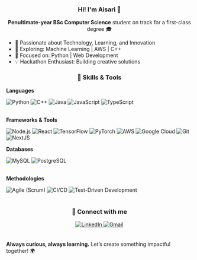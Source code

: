 ### <div align="center"> Hi! I'm Aisari 👋</div>

  **<div align="center">Penultimate-year BSc Computer Science** student on track for a first-class degree 🎓</div>

- 🌟 Passionate about Technology, Learning, and Innovation
- 🌱 Exploring: Machine Learning | AWS | C++
- 🚀 Focused on: Python | Web Development
- 💡 Hackathon Enthusiast: Building creative solutions

### <div align="center">💼 Skills & Tools</div>

**Languages**
<div> <img src="https://img.shields.io/badge/Python-%233776AB.svg?&style=for-the-badge&logo=python&logoColor=white" alt="Python" /> <img src="https://img.shields.io/badge/C++-%2300599C.svg?&style=for-the-badge&logo=c%2B%2B&logoColor=white" alt="C++" /> <img src="https://img.shields.io/badge/Java-%23007396.svg?&style=for-the-badge&logo=java&logoColor=white" alt="Java" /> <img src="https://img.shields.io/badge/JavaScript-%23F7DF1E.svg?&style=for-the-badge&logo=javascript&logoColor=black" alt="JavaScript" /> <img src="https://img.shields.io/badge/TypeScript-%23007ACC.svg?&style=for-the-badge&logo=typescript&logoColor=white" alt="TypeScript" /> </div>
</br>

**Frameworks & Tools**
<div> <img src="https://img.shields.io/badge/Node.js-%23339933.svg?&style=for-the-badge&logo=node.js&logoColor=white" alt="Node.js" /> <img src="https://img.shields.io/badge/React-%2361DAFB.svg?&style=for-the-badge&logo=react&logoColor=black" alt="React" /> <img src="https://img.shields.io/badge/TensorFlow-%23FF6F00.svg?&style=for-the-badge&logo=tensorflow&logoColor=white" alt="TensorFlow" /> <img src="https://img.shields.io/badge/PyTorch-%23EE4C2C.svg?&style=for-the-badge&logo=pytorch&logoColor=white" alt="PyTorch" /> <img src="https://img.shields.io/badge/AWS-%23FF9900.svg?&style=for-the-badge&logo=amazon-aws&logoColor=white" alt="AWS" /> <img src="https://img.shields.io/badge/GCP-%234285F4.svg?&style=for-the-badge&logo=google-cloud&logoColor=white" alt="Google Cloud" /> <img src="https://img.shields.io/badge/Git-%23F05033.svg?&style=for-the-badge&logo=git&logoColor=white" alt="Git" /> <img src="https://img.shields.io/badge/next.js-000000?style=for-the-badge&logo=nextdotjs&logoColor=white" alt="NextJS"</div>
</br>

**Databases**
<div> <img src="https://img.shields.io/badge/MySQL-%234479A1.svg?&style=for-the-badge&logo=mysql&logoColor=white" alt="MySQL" /> <img src="https://img.shields.io/badge/PostgreSQL-%23336791.svg?&style=for-the-badge&logo=postgresql&logoColor=white" alt="PostgreSQL" /> </div>
</br>

**Methodologies**
<div> <img src="https://img.shields.io/badge/Agile-%2300C4CC.svg?&style=for-the-badge&logo=agile&logoColor=white" alt="Agile (Scrum)" /> <img src="https://img.shields.io/badge/CI/CD-%23E44D26.svg?&style=for-the-badge&logo=github-actions&logoColor=white" alt="CI/CD" /> <img src="https://img.shields.io/badge/Test--Driven%20Development-%23FFA500.svg?&style=for-the-badge&logo=pytest&logoColor=white" alt="Test-Driven Development" /> </div>
</br>

### <div align="center">🔗 Connect with me</div>
<div align="center">
  <a href="https://www.linkedin.com/in/aisari-amirov-837164294/" target="_blank">
    <img src="https://img.shields.io/badge/linkedin-%231E77B5.svg?&style=for-the-badge&logo=linkedin&logoColor=white" alt="LinkedIn" style="margin-bottom: 5px;" />
  </a>
  <a href="mailto:aisari.amirov1@gmail.com" target="_blank">
    <img src="https://img.shields.io/badge/gmail-%23D14836.svg?&style=for-the-badge&logo=gmail&logoColor=white" alt="Gmail" style="margin-bottom: 5px;" />
  </a>
</div>
</br>


**Always curious, always learning.** Let’s create something impactful together! 🌍
